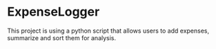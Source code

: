 # ExpenseLogger
This project is using a python script that allows users to add expenses, summarize and sort them for analysis.
